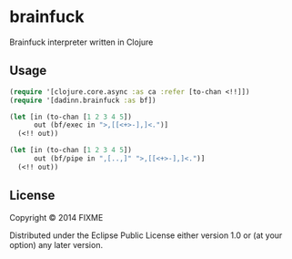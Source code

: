 # brainfuck

Brainfuck interpreter written in Clojure

## Usage

``` clj
(require '[clojure.core.async :as ca :refer [to-chan <!!]])
(require '[dadinn.brainfuck :as bf])

(let [in (to-chan [1 2 3 4 5])
      out (bf/exec in ">,[[<+>-],]<.")]
  (<!! out))

(let [in (to-chan [1 2 3 4 5])
      out (bf/pipe in ",[..,]" ">,[[<+>-],]<.")]
  (<!! out))
```

## License

Copyright © 2014 FIXME

Distributed under the Eclipse Public License either version 1.0 or (at
your option) any later version.
